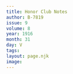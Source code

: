 ```yaml
---
title: Honor Club Notes
author: B-7819
issue: 9
volume: 8
year: 1916
month: 31
day: V
tags:
layout: page.njk
image:
---
```





